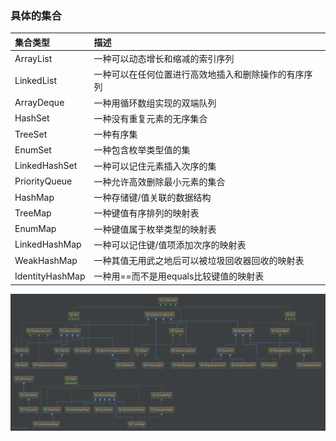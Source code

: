 ### 具体的集合

| 集合类型 | 描述 |
| :--- | :--- |
| ArrayList | 一种可以动态增长和缩减的索引序列  |
| LinkedList | 一种可以在任何位置进行高效地插入和删除操作的有序序列  |
| ArrayDeque | 一种用循环数组实现的双端队列  |
| HashSet | 一种没有重复元素的无序集合  |
| TreeSet | 一种有序集  |
| EnumSet | 一种包含枚举类型值的集  |
| LinkedHashSet | 一种可以记住元素插入次序的集  |
| PriorityQueue | 一种允许高效删除最小元素的集合  |
| HashMap | 一种存储键/值关联的数据结构  |
| TreeMap | 一种键值有序排列的映射表  |
| EnumMap | 一种键值属于枚举类型的映射表  |
| LinkedHashMap | 一种可以记住键/值项添加次序的映射表  |
| WeakHashMap | 一种其值无用武之地后可以被垃圾回收器回收的映射表  |
| IdentityHashMap | 一种用==而不是用equals比较键值的映射表  |

![collection](https://github.com/Mandarava/Mandarava.github.io/blob/source/source/img/collection.png?raw=true)

